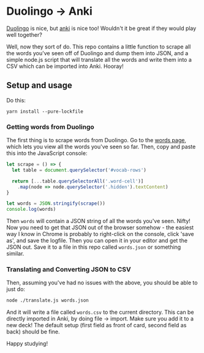 # Duolingo -> Anki

[Duolingo](https://www.duolingo.com/) is nice, but
[anki](https://apps.ankiweb.net/index.html) is nice too! Wouldn't it be
great if they would play well together?

Well, now they sort of do. This repo contains a little function to scrape
all the words you've seen off of Duolingo and dump them into JSON, and
a simple node.js script that will translate all the words and write them
into a CSV which can be imported into Anki. Hooray!

## Setup and usage

Do this:

```
yarn install --pure-lockfile
```

### Getting words from Duolingo

The first thing is to scrape words from Duolingo. Go to the [words
page](https://www.duolingo.com/words), which lets you view all the words
you've seen so far. Then, copy and paste this into the JavaScript console:

```js
let scrape = () => {
  let table = document.querySelector('#vocab-rows')

  return [...table.querySelectorAll('.word-cell')]
    .map(node => node.querySelector('.hidden').textContent)
}

let words = JSON.stringify(scrape())
console.log(words)
```

Then `words` will contain a JSON string of all the words you've seen.
Nifty! Now you need to get that JSON out of the browser somehow - the
easiest way I know in Chrome is probably to right-click on the console,
click 'save as', and save the logfile. Then you can open it in your editor
and get the JSON out. Save it to a file in this repo called `words.json`
or something similar.

### Translating and Converting JSON to CSV

Then, assuming you've had no issues with the above, you should be able to
just do:

```sh
node ./translate.js words.json
```

And it will write a file called `words.csv` to the current directory. This
can be directly imported in Anki, by doing file -> import. Make sure you
add it to a new deck! The default setup (first field as front of card,
second field as back) should be fine.

Happy studying!

